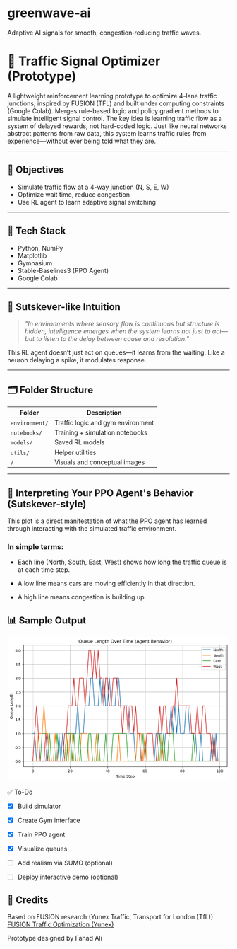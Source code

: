 # greenwave-ai
Adaptive AI signals for smooth, congestion‑reducing traffic waves.

# 🚦 Traffic Signal Optimizer (Prototype)

A lightweight reinforcement learning prototype to optimize 4-lane traffic junctions, inspired by FUSION (TFL) and built under computing constraints (Google Colab). Merges rule-based logic and policy gradient methods to simulate intelligent signal control. The key idea is learning traffic flow as a system of delayed rewards, not hard-coded logic. Just like neural networks abstract patterns from raw data, this system learns traffic rules from experience—without ever being told what they are.

---

## 🎯 Objectives

- Simulate traffic flow at a 4-way junction (N, S, E, W)
- Optimize wait time, reduce congestion
- Use RL agent to learn adaptive signal switching

---

## 🔧 Tech Stack

- Python, NumPy
- Matplotlib
- Gymnasium
- Stable-Baselines3 (PPO Agent)
- Google Colab

---

## 🧠 Sutskever-like Intuition

> _"In environments where sensory flow is continuous but structure is hidden, intelligence emerges when the system learns not just to act—but to listen to the delay between cause and resolution."_  

This RL agent doesn’t just act on queues—it learns from the waiting. Like a neuron delaying a spike, it modulates response.

---


## 🗂️ Folder Structure

| Folder       | Description |
|--------------|-------------|
| `environment/` | Traffic logic and gym environment |
| `notebooks/`   | Training + simulation notebooks |
| `models/`      | Saved RL models |
| `utils/`       | Helper utilities |
| `/`      | Visuals and conceptual images |

---

## 🧠 Interpreting Your PPO Agent's Behavior (Sutskever-style)
This plot is a direct manifestation of what the PPO agent has learned through interacting with the simulated traffic environment.

### In simple terms:

* Each line (North, South, East, West) shows how long the traffic queue is at each time step.

* A low line means cars are moving efficiently in that direction.

* A high line means congestion is building up.

## 📊 Sample Output

![Agent Behavior](Agent-Behavior.png)


✅ To-Do
 - [x] Build simulator

 - [x] Create Gym interface

 - [x] Train PPO agent

 - [x] Visualize queues

 - [ ] Add realism via SUMO (optional)

 - [ ] Deploy interactive demo (optional)


## 🤝 Credits
Based on FUSION research (Yunex Traffic, Transport for London (TfL))
[FUSION Traffic Optimization (Yunex)](https://www.yunextraffic.com/wp-content/uploads/2024/04/Yunex-Traffic_Fusion_Paper_EN.pdf)

Prototype designed by Fahad Ali
